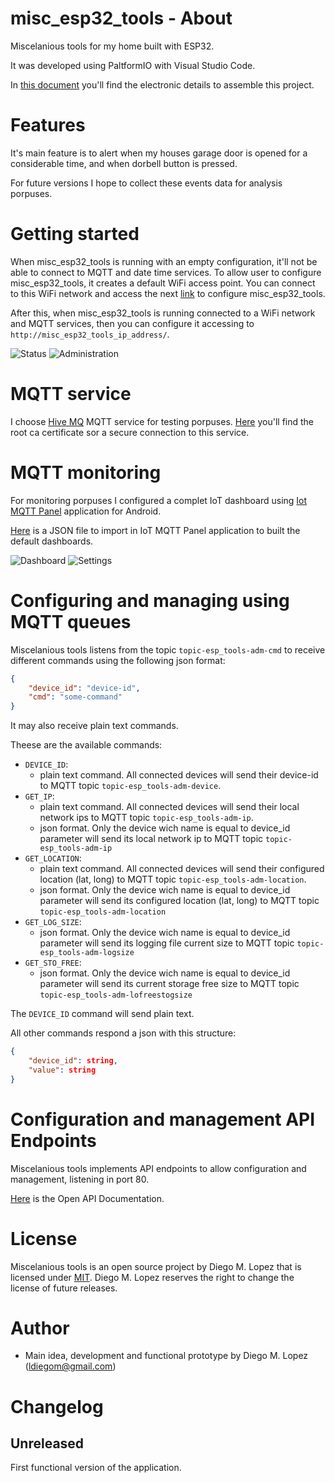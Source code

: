 # misc_esp32_tools - About

Miscelanious tools for my home built with ESP32.

It was developed using PaltformIO with Visual Studio Code.

In [this document](./doc/README.md) you'll find the electronic details to assemble this project.

# Features

It's main feature is to alert when my houses garage door is opened for a considerable time, and when dorbell button is pressed.

For future versions I hope to collect these events data for analysis porpuses.

# Getting started

When misc_esp32_tools is running with an empty configuration, it'll not be able to connect to MQTT and date time services. To allow user to configure misc_esp32_tools, it creates a default WiFi access point. You can connect to this WiFi network and access the next [link](http://192.168.4.1) to configure misc_esp32_tools.

After this, when misc_esp32_tools is running connected to a WiFi network and MQTT services, then you can configure it accessing to `http://misc_esp32_tools_ip_address/`.

![Status](./doc/html_status.jpg) ![Administration](./doc/html_admin.jpg)

# MQTT service

I choose [Hive MQ](https://www.hivemq.com/) MQTT service for testing porpuses. [Here](./doc/mqtt_ca_root.crt) you'll find the root ca certificate sor a secure connection to this service.

# MQTT monitoring

For monitoring porpuses I configured a complet IoT dashboard using [Iot MQTT Panel](https://play.google.com/store/apps/details?id=snr.lab.iotmqttpanel.prod) application for Android.

[Here](./doc/IoTMQTTPanel.json) is a JSON file to import in IoT MQTT Panel application to built the default dashboards.

![Dashboard](./doc/IoTMQTTPanel_dashboard.jpg) ![Settings](./doc/IoTMQTTPanel_settings.jpg)

# Configuring and managing using MQTT queues

Miscelanious tools listens from the topic `topic-esp_tools-adm-cmd` to receive different commands using the following json format:
```json
{
    "device_id": "device-id",
    "cmd": "some-command"
}
```
It may also receive plain text commands.

Theese are the available commands:
- `DEVICE_ID`:
    - plain text command. All connected devices will send their device-id to MQTT topic `topic-esp_tools-adm-device`.
- `GET_IP`:
    - plain text command. All connected devices will send their local network ips to MQTT topic `topic-esp_tools-adm-ip`.
    - json format. Only the device wich name is equal to device_id parameter will send its local network ip to MQTT topic `topic-esp_tools-adm-ip`
- `GET_LOCATION`:
    - plain text command. All connected devices will send their configured location (lat, long) to MQTT topic `topic-esp_tools-adm-location`.
    - json format. Only the device wich name is equal to device_id parameter will send its configured location (lat, long) to MQTT topic `topic-esp_tools-adm-location`
- `GET_LOG_SIZE`:
    - json format. Only the device wich name is equal to device_id parameter will send its logging file current size to MQTT topic `topic-esp_tools-adm-logsize`
- `GET_STO_FREE`:
    - json format. Only the device wich name is equal to device_id parameter will send its current storage free size to MQTT topic `topic-esp_tools-adm-lofreestogsize`

The `DEVICE_ID` command will send plain text.

All other commands respond a json with this structure:
```json
{
    "device_id": string,
    "value": string
}
```
# Configuration and management API Endpoints

Miscelanious tools implements API endpoints to allow configuration and management, listening in port 80.

[Here](https://app.swaggerhub.com/apis-docs/LDiegoM/esp_tools/1.0.0) is the Open API Documentation.

# License

Miscelanious tools is an open source project by Diego M. Lopez that is licensed under [MIT](https://opensource.org/licenses/MIT). Diego M. Lopez reserves the right to change the license of future releases.

# Author

- Main idea, development and functional prototype by Diego M. Lopez (ldiegom@gmail.com)

# Changelog

## Unreleased

First functional version of the application.
